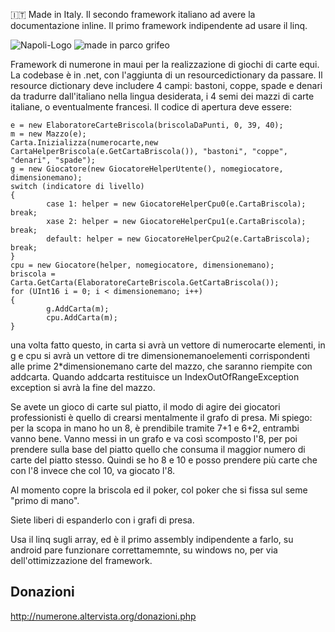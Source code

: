:it: Made in Italy. Il secondo framework italiano ad avere la documentazione inline.
Il primo framework indipendente ad usare il linq.

![Napoli-Logo](https://github.com/user-attachments/assets/fc1773c1-6823-429d-8760-e7d7e79f7d8f)
![made in parco grifeo](https://github.com/user-attachments/assets/c1d40b56-101a-462f-9970-006c81937300)

Framework di numerone in maui per la realizzazione di giochi di carte equi.
La codebase è in .net, con l'aggiunta di un resourcedictionary da passare.
Il resource dictionary deve includere 4 campi: bastoni, coppe, spade e denari da tradurre dall'italiano nella lingua desiderata, i 4 semi dei mazzi di carte italiane, o eventualmente francesi.
Il codice di apertura deve essere:

	e = new ElaboratoreCarteBriscola(briscolaDaPunti, 0, 39, 40);
	m = new Mazzo(e);
	Carta.Inizializza(numerocarte,new CartaHelperBriscola(e.GetCartaBriscola()), "bastoni", "coppe", "denari", "spade");
	g = new Giocatore(new GiocatoreHelperUtente(), nomegiocatore, dimensionemano);
	switch (indicatore di livello)
	{
    		case 1: helper = new GiocatoreHelperCpu0(e.CartaBriscola); break;
    		xase 2: helper = new GiocatoreHelperCpu1(e.CartaBriscola); break;
    		default: helper = new GiocatoreHelperCpu2(e.CartaBriscola); break;
	}
	cpu = new Giocatore(helper, nomegiocatore, dimensionemano);
	briscola = Carta.GetCarta(ElaboratoreCarteBriscola.GetCartaBriscola());
	for (UInt16 i = 0; i < dimensionemano; i++)
	{
    		g.AddCarta(m);
    		cpu.AddCarta(m);
	}
 
una volta fatto questo, in carta si avrà un vettore di numerocarte elementi, in g e cpu si avrà un vettore di tre dimensionemanoelementi corrispondenti alle prime 2*dimensionemano carte del mazzo, 
che saranno riempite con addcarta.
Quando addcarta restituisce un IndexOutOfRangeException exception si avrà la fine del mazzo.

Se avete un gioco di carte sul piatto, il modo di agire dei giocatori professionisti è quello di crearsi mentalmente il grafo di presa. Mi spiego: per la scopa in mano ho un 8, è prendibile tramite 7+1 e 6+2, entrambi vanno bene. Vanno messi in un grafo e va così scomposto l'8, per poi prendere sulla base del piatto quello che consuma il maggior numero di carte del piatto stesso. Quindi se ho 8 e 10 e posso prendere più carte che con l'8 invece che col 10, va giocato l'8.

Al momento copre la briscola ed il poker, col poker che si fissa sul seme "primo di mano".

Siete liberi di espanderlo con i grafi di presa.

Usa il linq sugli array, ed è il primo assembly indipendente a farlo, su android pare funzionare correttamemnte, su windows no, per via dell'ottimizzazione del framework.

## Donazioni

http://numerone.altervista.org/donazioni.php
